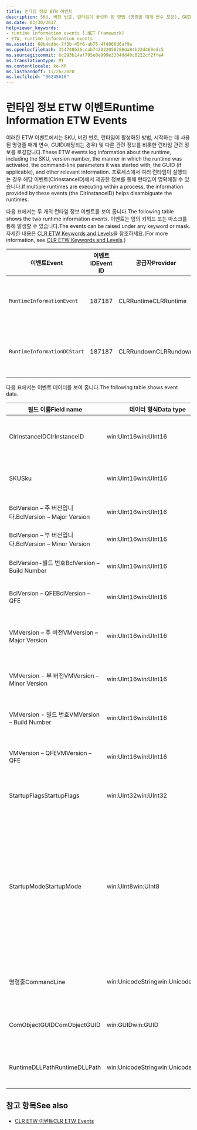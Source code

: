 ```yaml
---
title: 런타임 정보 ETW 이벤트
description: SKU, 버전 번호, 런타임이 활성화 된 방법 (명령줄 매개 변수 포함), GUID 등을 기록 하는 런타임 정보 ETW 이벤트를 참조 하세요.
ms.date: 03/30/2017
helpviewer_keywords:
- runtime information events [.NET Framework]
- ETW, runtime information events
ms.assetid: 68b4edbc-7f3b-45f6-ab75-4fd066d6af9a
ms.openlocfilehash: 354740b36ccab742022058288da84b22d460edc5
ms.sourcegitcommit: bc293b14af795e0e999e3304dd40c0222cf2ffe4
ms.translationtype: MT
ms.contentlocale: ko-KR
ms.lasthandoff: 11/26/2020
ms.locfileid: "96245616"
---
```

# <a name="runtime-information-etw-events"></a><span data-ttu-id="e1318-103">런타임 정보 ETW 이벤트</span><span class="sxs-lookup"><span data-stu-id="e1318-103">Runtime Information ETW Events</span></span>

<span data-ttu-id="e1318-104">이러한 ETW 이벤트에서는 SKU, 버전 번호, 런타임이 활성화된 방법, 시작하는 데 사용된 명령줄 매개 변수, GUID(해당되는 경우) 및 다른 관련 정보를 비롯한 런타임 관련 정보를 로깅합니다.</span><span class="sxs-lookup"><span data-stu-id="e1318-104">These ETW events log information about the runtime, including the SKU, version number, the manner in which the runtime was activated, the command-line parameters it was started with, the GUID (if applicable), and other relevant information.</span></span> <span data-ttu-id="e1318-105">프로세스에서 여러 런타임이 실행되는 경우 해당 이벤트(ClrInstanceID)에서 제공한 정보를 통해 런타임이 명확해질 수 있습니다.</span><span class="sxs-lookup"><span data-stu-id="e1318-105">If multiple runtimes are executing within a process, the information provided by these events (the ClrInstanceID) helps disambiguate the runtimes.</span></span>  
  
 <span data-ttu-id="e1318-106">다음 표에서는 두 개의 런타임 정보 이벤트를 보여 줍니다.</span><span class="sxs-lookup"><span data-stu-id="e1318-106">The following table shows the two runtime information events.</span></span> <span data-ttu-id="e1318-107">이벤트는 임의 키워드 또는 마스크를 통해 발생할 수 있습니다.</span><span class="sxs-lookup"><span data-stu-id="e1318-107">The events can be raised under any keyword or mask.</span></span> <span data-ttu-id="e1318-108">자세한 내용은 [CLR ETW Keywords and Levels](clr-etw-keywords-and-levels.md)을 참조하세요.</span><span class="sxs-lookup"><span data-stu-id="e1318-108">(For more information, see [CLR ETW Keywords and Levels](clr-etw-keywords-and-levels.md).)</span></span>  
  
|<span data-ttu-id="e1318-109">이벤트</span><span class="sxs-lookup"><span data-stu-id="e1318-109">Event</span></span>|<span data-ttu-id="e1318-110">이벤트 ID</span><span class="sxs-lookup"><span data-stu-id="e1318-110">Event ID</span></span>|<span data-ttu-id="e1318-111">공급자</span><span class="sxs-lookup"><span data-stu-id="e1318-111">Provider</span></span>|<span data-ttu-id="e1318-112">설명</span><span class="sxs-lookup"><span data-stu-id="e1318-112">Description</span></span>|  
|-----------|--------------|--------------|-----------------|  
|`RuntimeInformationEvent`|<span data-ttu-id="e1318-113">187</span><span class="sxs-lookup"><span data-stu-id="e1318-113">187</span></span>|<span data-ttu-id="e1318-114">CLRRuntime</span><span class="sxs-lookup"><span data-stu-id="e1318-114">CLRRuntime</span></span>|<span data-ttu-id="e1318-115">런타임이 로드될 때 발생합니다.</span><span class="sxs-lookup"><span data-stu-id="e1318-115">Raised when a runtime is loaded.</span></span>|  
|`RuntimeInformationDCStart`|<span data-ttu-id="e1318-116">187</span><span class="sxs-lookup"><span data-stu-id="e1318-116">187</span></span>|<span data-ttu-id="e1318-117">CLRRundown</span><span class="sxs-lookup"><span data-stu-id="e1318-117">CLRRundown</span></span>|<span data-ttu-id="e1318-118">로드된 런타임을 열거합니다.</span><span class="sxs-lookup"><span data-stu-id="e1318-118">Enumerates the runtimes that are loaded.</span></span>|  
  
 <span data-ttu-id="e1318-119">다음 표에서는 이벤트 데이터를 보여 줍니다.</span><span class="sxs-lookup"><span data-stu-id="e1318-119">The following table shows event data.</span></span>  
  
|<span data-ttu-id="e1318-120">필드 이름</span><span class="sxs-lookup"><span data-stu-id="e1318-120">Field name</span></span>|<span data-ttu-id="e1318-121">데이터 형식</span><span class="sxs-lookup"><span data-stu-id="e1318-121">Data type</span></span>|<span data-ttu-id="e1318-122">Description</span><span class="sxs-lookup"><span data-stu-id="e1318-122">Description</span></span>|  
|----------------|---------------|-----------------|  
|<span data-ttu-id="e1318-123">ClrInstanceID</span><span class="sxs-lookup"><span data-stu-id="e1318-123">ClrInstanceID</span></span>|<span data-ttu-id="e1318-124">win:UInt16</span><span class="sxs-lookup"><span data-stu-id="e1318-124">win:UInt16</span></span>|<span data-ttu-id="e1318-125">CLR 또는 CoreCLR 인스턴스에 대한 고유 ID입니다.</span><span class="sxs-lookup"><span data-stu-id="e1318-125">Unique ID for the instance of CLR or CoreCLR.</span></span>|  
|<span data-ttu-id="e1318-126">SKU</span><span class="sxs-lookup"><span data-stu-id="e1318-126">Sku</span></span>|<span data-ttu-id="e1318-127">win:UInt16</span><span class="sxs-lookup"><span data-stu-id="e1318-127">win:UInt16</span></span>|<span data-ttu-id="e1318-128">1 – 데스크톱 CLR.</span><span class="sxs-lookup"><span data-stu-id="e1318-128">1 – Desktop CLR.</span></span><br /><br /> <span data-ttu-id="e1318-129">2 – CoreCLR.</span><span class="sxs-lookup"><span data-stu-id="e1318-129">2 – CoreCLR.</span></span>|  
|<span data-ttu-id="e1318-130">BclVersion – 주 버전입니다.</span><span class="sxs-lookup"><span data-stu-id="e1318-130">BclVersion – Major Version</span></span>|<span data-ttu-id="e1318-131">win:UInt16</span><span class="sxs-lookup"><span data-stu-id="e1318-131">win:UInt16</span></span>|<span data-ttu-id="e1318-132">mscorlib.dll의 주 버전입니다.</span><span class="sxs-lookup"><span data-stu-id="e1318-132">Major version of mscorlib.dll.</span></span>|  
|<span data-ttu-id="e1318-133">BclVersion – 부 버전입니다.</span><span class="sxs-lookup"><span data-stu-id="e1318-133">BclVersion – Minor Version</span></span>|<span data-ttu-id="e1318-134">win:UInt16</span><span class="sxs-lookup"><span data-stu-id="e1318-134">win:UInt16</span></span>|<span data-ttu-id="e1318-135">mscorlib.dll의 부 버전 번호입니다.</span><span class="sxs-lookup"><span data-stu-id="e1318-135">Minor version number of mscorlib.dll.</span></span>|  
|<span data-ttu-id="e1318-136">BclVersion-빌드 번호</span><span class="sxs-lookup"><span data-stu-id="e1318-136">BclVersion – Build Number</span></span>|<span data-ttu-id="e1318-137">win:UInt16</span><span class="sxs-lookup"><span data-stu-id="e1318-137">win:UInt16</span></span>|<span data-ttu-id="e1318-138">mscorlib.dll의 빌드 번호입니다.</span><span class="sxs-lookup"><span data-stu-id="e1318-138">Build number of mscorlib.dll.</span></span>|  
|<span data-ttu-id="e1318-139">BclVersion – QFE</span><span class="sxs-lookup"><span data-stu-id="e1318-139">BclVersion – QFE</span></span>|<span data-ttu-id="e1318-140">win:UInt16</span><span class="sxs-lookup"><span data-stu-id="e1318-140">win:UInt16</span></span>|<span data-ttu-id="e1318-141">mscorlib.dll의 핫픽스 버전 번호입니다.</span><span class="sxs-lookup"><span data-stu-id="e1318-141">Hotfix version number of mscorlib.dll.</span></span>|  
|<span data-ttu-id="e1318-142">VMVersion – 주 버전</span><span class="sxs-lookup"><span data-stu-id="e1318-142">VMVersion – Major Version</span></span>|<span data-ttu-id="e1318-143">win:UInt16</span><span class="sxs-lookup"><span data-stu-id="e1318-143">win:UInt16</span></span>|<span data-ttu-id="e1318-144">SKU에 따라 다른 clr.dll 또는 coreclr.dll의 버전입니다.</span><span class="sxs-lookup"><span data-stu-id="e1318-144">Version of clr.dll or coreclr.dll, depending on SKU.</span></span>|  
|<span data-ttu-id="e1318-145">VMVersion - 부 버전</span><span class="sxs-lookup"><span data-stu-id="e1318-145">VMVersion – Minor Version</span></span>|<span data-ttu-id="e1318-146">win:UInt16</span><span class="sxs-lookup"><span data-stu-id="e1318-146">win:UInt16</span></span>|<span data-ttu-id="e1318-147">SKU에 따라 다른 clr.dll 또는 coreclr.dll의 부 버전입니다.</span><span class="sxs-lookup"><span data-stu-id="e1318-147">Minor version of clr.dll or coreclr.dll, depending on SKU.</span></span>|  
|<span data-ttu-id="e1318-148">VMVersion - 빌드 번호</span><span class="sxs-lookup"><span data-stu-id="e1318-148">VMVersion – Build Number</span></span>|<span data-ttu-id="e1318-149">win:UInt16</span><span class="sxs-lookup"><span data-stu-id="e1318-149">win:UInt16</span></span>|<span data-ttu-id="e1318-150">clr.dll 또는 coreclr.dll의 빌드 번호입니다.</span><span class="sxs-lookup"><span data-stu-id="e1318-150">Build number of clr.dll or coreclr.dll.</span></span>|  
|<span data-ttu-id="e1318-151">VMVersion – QFE</span><span class="sxs-lookup"><span data-stu-id="e1318-151">VMVersion – QFE</span></span>|<span data-ttu-id="e1318-152">win:UInt16</span><span class="sxs-lookup"><span data-stu-id="e1318-152">win:UInt16</span></span>|<span data-ttu-id="e1318-153">clr.dll 또는 coreclr.dll의 핫픽스 버전 번호입니다.</span><span class="sxs-lookup"><span data-stu-id="e1318-153">Hotfix version number of clr.dll or coreclr.dll.</span></span>|  
|<span data-ttu-id="e1318-154">StartupFlags</span><span class="sxs-lookup"><span data-stu-id="e1318-154">StartupFlags</span></span>|<span data-ttu-id="e1318-155">win:UInt32</span><span class="sxs-lookup"><span data-stu-id="e1318-155">win:UInt32</span></span>|<span data-ttu-id="e1318-156">mscoree.h에 정의된 시작 플래그입니다.</span><span class="sxs-lookup"><span data-stu-id="e1318-156">Startup flags defined in mscoree.h.</span></span>|  
|<span data-ttu-id="e1318-157">StartupMode</span><span class="sxs-lookup"><span data-stu-id="e1318-157">StartupMode</span></span>|<span data-ttu-id="e1318-158">win:UInt8</span><span class="sxs-lookup"><span data-stu-id="e1318-158">win:UInt8</span></span>|<span data-ttu-id="e1318-159">0x01 - 관리되는 실행 파일입니다.</span><span class="sxs-lookup"><span data-stu-id="e1318-159">0x01 - Managed executable.</span></span><br /><br /> <span data-ttu-id="e1318-160">0x02 - 호스팅된 CLR입니다.</span><span class="sxs-lookup"><span data-stu-id="e1318-160">0x02 - Hosted CLR.</span></span><br /><br /> <span data-ttu-id="e1318-161">0x04 - C++ 관리되는 interop입니다.</span><span class="sxs-lookup"><span data-stu-id="e1318-161">0x04 - C++ managed interop.</span></span><br /><br /> <span data-ttu-id="e1318-162">0x08 - COM이 활성화되었습니다.</span><span class="sxs-lookup"><span data-stu-id="e1318-162">0x08 - COM-activated.</span></span><br /><br /> <span data-ttu-id="e1318-163">0x10 - 기타.</span><span class="sxs-lookup"><span data-stu-id="e1318-163">0x10 - Other.</span></span>|  
|<span data-ttu-id="e1318-164">명령줄</span><span class="sxs-lookup"><span data-stu-id="e1318-164">CommandLine</span></span>|<span data-ttu-id="e1318-165">win:UnicodeString</span><span class="sxs-lookup"><span data-stu-id="e1318-165">win:UnicodeString</span></span>|<span data-ttu-id="e1318-166">Non- StartupMode=0x01인 경우에만 Null입니다.</span><span class="sxs-lookup"><span data-stu-id="e1318-166">Non-null only if StartupMode=0x01.</span></span>|  
|<span data-ttu-id="e1318-167">ComObjectGUID</span><span class="sxs-lookup"><span data-stu-id="e1318-167">ComObjectGUID</span></span>|<span data-ttu-id="e1318-168">win:GUID</span><span class="sxs-lookup"><span data-stu-id="e1318-168">win:GUID</span></span>|<span data-ttu-id="e1318-169">Non- StartupMode=0x08인 경우에만 Null입니다.</span><span class="sxs-lookup"><span data-stu-id="e1318-169">Non-null only if StartupMode=0x08.</span></span>|  
|<span data-ttu-id="e1318-170">RuntimeDLLPath</span><span class="sxs-lookup"><span data-stu-id="e1318-170">RuntimeDLLPath</span></span>|<span data-ttu-id="e1318-171">win:UnicodeString</span><span class="sxs-lookup"><span data-stu-id="e1318-171">win:UnicodeString</span></span>|<span data-ttu-id="e1318-172">프로세스에 로드된 CLR.dll 파일의 경로입니다.</span><span class="sxs-lookup"><span data-stu-id="e1318-172">Path to the CLR .dll file that was loaded into the process.</span></span>|  
  
## <a name="see-also"></a><span data-ttu-id="e1318-173">참고 항목</span><span class="sxs-lookup"><span data-stu-id="e1318-173">See also</span></span>

- [<span data-ttu-id="e1318-174">CLR ETW 이벤트</span><span class="sxs-lookup"><span data-stu-id="e1318-174">CLR ETW Events</span></span>](clr-etw-events.md)
